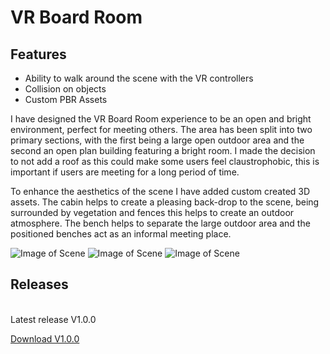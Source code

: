 # VR Board Room

## Features
* Ability to walk around the scene with the VR controllers
* Collision on objects
* Custom PBR Assets

I have designed the VR Board Room experience to be an open and bright environment, perfect for meeting others. The area has been split into two primary sections, with the first being a large open outdoor area and the second an open plan building featuring a bright room. I made the decision to not add a roof as this could make some users feel claustrophobic, this is important if users are meeting for a long period of time.

To enhance the aesthetics of the scene I have added custom created 3D assets. The cabin helps to create a pleasing back-drop to the scene, being surrounded by vegetation and fences this helps to create an outdoor atmosphere. The bench helps to separate the large outdoor area and the positioned benches act as an informal meeting place. 

![Image of Scene](https://raw.githubusercontent.com/joecharm/vr-assignment2/main/Images/Unity%20Scene%20Image%201.PNG)
![Image of Scene](https://raw.githubusercontent.com/joecharm/vr-assignment2/main/Images/Unity%20Scene%20Image%202.PNG)
![Image of Scene](https://raw.githubusercontent.com/joecharm/vr-assignment2/main/Images/Unity%20Scene%20Image%203.PNG)

## Releases
<br>
Latest release V1.0.0
<br>

[Download V1.0.0](https://github.com/joecharm/vr-assignment2/releases/tag/V1.0.0) 
